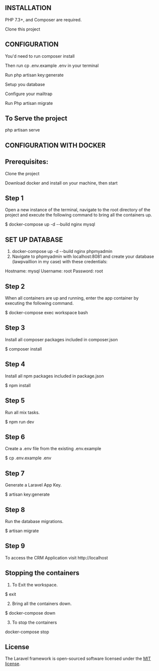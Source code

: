 ## INSTALLATION

PHP 7.3+, and Composer are required.

Clone this project

## CONFIGURATION

You'd need to run composer install

Then run cp .env.example .env in your terminal

Run php artisan key:generate

Setup you database

Configure your mailtrap

Run Php artisan migrate

## To Serve the project

php artisan serve

## CONFIGURATION WITH DOCKER

## Prerequisites:

Clone the project

Download docker and install on your machine, then start

## Step 1 
Open a new instance of the terminal, navigate to the root directory of the project and execute the following command to bring all the containers up.

$ docker-compose up -d --build nginx mysql

## SET UP DATABASE
1. docker-compose up -d --build nginx phpmyadmin
2. Navigate to phpmyadmin with localhost:8081 and create your database (lawpvaillion in my case) with these credentials:

Hostname: mysql
Username: root
Password: root

## Step 2
When all containers are up and running, enter the app container by executing the following command.

$ docker-compose exec workspace bash

## Step 3
Install all composer packages included in composer.json

$ composer install

## Step 4
Install all npm packages included in package.json

$ npm install

## Step 5
Run all mix tasks.

$ npm run dev

## Step 6
Create a .env file from the existing .env.example

$ cp .env.example .env

## Step 7
Generate a Laravel App Key.

$ artisan key:generate

## Step 8
Run the database migrations.

$ artisan migrate

## Step 9
To access the CRM Application visit http://localhost

## Stopping the containers
1. To Exit the workspace.

$ exit

2. Bring all the containers down.

$ docker-compose down

3. To stop the containers

docker-compose stop

## License

The Laravel framework is open-sourced software licensed under the [MIT license](https://opensource.org/licenses/MIT).
